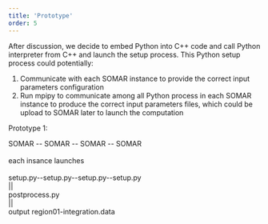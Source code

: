 ```yaml
---
title: 'Prototype'
order: 5
---
```

After discussion, we decide to embed Python into C++ code and call Python interpreter from C++ and launch the setup process.
This Python setup process could potentially:<br/>
1.  Communicate with each SOMAR instance to provide the correct input parameters configuration
2.  Run mpipy to communicate among all Python process in each SOMAR instance to produce the correct input parameters files, which could be upload to SOMAR later to launch the computation

Prototype 1:

SOMAR -- SOMAR -- SOMAR -- SOMAR <br/><br/>
 each insance launches <br/><br/>
setup.py--setup.py--setup.py--setup.py <br/>
||<br/>
postprocess.py<br/>
||<br/>
output region01-integration.data<br/>